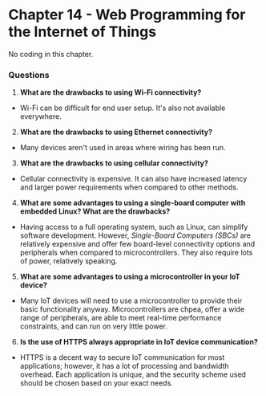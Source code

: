 # Chapter 14 - Web Programming for the Internet of Things

No coding in this chapter.

### Questions

1. **What are the drawbacks to using Wi-Fi connectivity?**
* Wi-Fi can be difficult for end user setup. It's also not available everywhere.

2. **What are the drawbacks to using Ethernet connectivity?**
* Many devices aren't used in areas where wiring has been run.

3. **What are the drawbacks to using cellular connectivity?**
* Cellular connectivity is expensive. It can also have increased latency and larger power requirements when compared to other methods.

4. **What are some advantages to using a single-board computer with embedded Linux? What are the drawbacks?**
* Having access to a full operating system, such as Linux, can simplify software development. However, *Single-Board Computers (SBCs)* are relatively expensive and offer few board-level connectivity options and peripherals when compared to microcontrollers. They also require lots of power, relatively speaking.

5. **What are some advantages to using a microcontroller in your IoT device?**
* Many IoT devices will need to use a microcontroller to provide their basic functionality anyway. Microcontrollers are chpea, offer a wide range of peripherals, are able to meet real-time performance constraints, and can run on very little power.

6. **Is the use of HTTPS always appropriate in IoT device communication?**
* HTTPS is a decent way to secure IoT communication for most applications; however, it has a lot of processing and bandwidth overhead. Each application is unique, and the security scheme used should be chosen based on your exact needs.